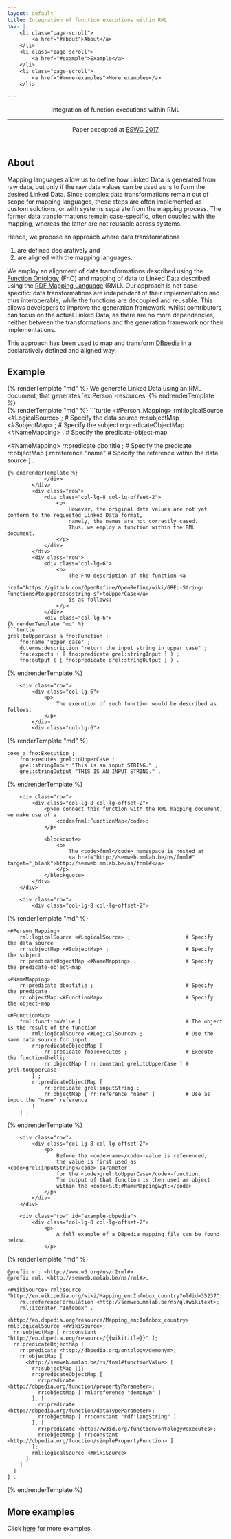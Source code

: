 ```yaml
---
layout: default
title: Integration of function executions within RML
nav: |
    <li class="page-scroll">
        <a href="#about">About</a>
    </li>
    <li class="page-scroll">
        <a href="#example">Example</a>
    </li>
    <li class="page-scroll">
        <a href="#more-examples">More examples</a>
    </li>

---
```


<!-- Header -->
<header>
    <div class="container">
        <div class="row">
            <div class="col-lg-12">
                <!--<img class="img-responsive" src="img/profile.png" alt="">-->
                <div class="intro-text">
                    <span class="name">Integration of function executions within RML</span>
                    <hr class="star-light">
                    <span class="skills">Paper accepted at <a href="https://2017.eswc-conferences.org/" target="_blank">ESWC 2017</a></span>
                </div>
            </div>
        </div>
    </div>
</header>

<!-- About Section -->
<section id="about">
    <div class="container">
        <div class="row">
            <div class="col-lg-12 text-center">
                <h2>About</h2>
            </div>
        </div>
        <div class="row">
            <div class="col-lg-8 col-lg-offset-2">
                <p>
                    Mapping languages allow us to define how Linked Data is generated from raw data,
                    but only if the raw data values can be used as is to form the desired Linked Data.
                    Since complex data transformations remain out of scope for mapping languages,
                    these steps are often implemented as custom solutions,
                    or with systems separate from the mapping process.
                    The former data transformations remain case-specific, often coupled with the mapping,
                    whereas the latter are not reusable across systems.
                </p>
                <p>
                    Hence, we propose an approach where data transformations
                </p>
                <ol>
                    <li>are defined declaratively and</li>
                    <li>are aligned with the mapping languages.</li>
                </ol>
                <p>
                    We employ an alignment of data transformations described
                    using the <a href="https://fno.io">Function Ontology</a> (FnO)
                    and mapping of data to Linked Data described
                    using the <a href="http://rml.io">RDF Mapping Language</a> (RML).
                    Our approach is not case-specific:
                    data transformations are independent of their implementation and thus interoperable,
                    while the functions are decoupled and reusable.
                    This allows developers to improve the generation framework,
                    whilst contributors can focus on the actual Linked Data,
                    as there are no more dependencies,
                    neither between the transformations and the generation framework nor their implementations.
                </p>
                <p>
                    This approach has been <a href="https://ruben.verborgh.org/publications/maroy_iswc_2017/">used</a>
                    to map and transform <a href="http://dbpedia.org">DBpedia</a>
                    in a declaratively defined and aligned way.
                </p>
            </div>
        </div>
    </div>
</section>

<!-- Example Section -->
<section id="example">
    <div class="container">
        <div class="row">
            <div class="col-lg-12 text-center">
                <h2>Example</h2>
            </div>
        </div>
        <div class="row">
            <div class="col-lg-6">
                {% renderTemplate "md" %}
                    We generate Linked Data using an RML document, that generates `ex:Person`-resources.
                {% endrenderTemplate %}
            </div>
            <div class="col-lg-6">
{% renderTemplate "md" %}
```turtle
<#Person_Mapping>
    rml:logicalSource <#LogicalSource> ;      # Specify the data source
    rr:subjectMap <#SubjectMap> ;             # Specify the subject
    rr:predicateObjectMap <#NameMapping> .    # Specify the predicate-object-map

<#NameMapping>
    rr:predicate dbo:title ;                  # Specify the predicate
    rr:objectMap [
        rr:reference "name"                   # Specify the reference within the data source
    ] .
```
{% endrenderTemplate %}
            </div>
        </div>
        <div class="row">
            <div class="col-lg-8 col-lg-offset-2">
                <p>
                    However, the original data values are not yet conform to the requested Linked Data format,
                    namely, the names are not correctly cased.
                    Thus, we employ a function within the RML document.
                </p>
            </div>
        </div>
        <div class="row">
            <div class="col-lg-6">
                <p>
                    The FnO description of the function <a
                        href="https://github.com/OpenRefine/OpenRefine/wiki/GREL-String-Functions#touppercasestring-s">toUpperCase</a>
                    is as follows:
                </p>
            </div>
            <div class="col-lg-6">
{% renderTemplate "md" %}
```turtle
grel:toUpperCase a fno:Function ;
    fno:name "upper case" ;
    dcterms:description "return the input string in upper case" ;
    fno:expects ( [ fno:predicate grel:stringInput ] ) ;
    fno:output ( [ fno:predicate grel:stringOutput ] ) .
```
{% endrenderTemplate %}
            </div>
        </div>

        <div class="row">
            <div class="col-lg-6">
                <p>
                    The execution of such function would be described as follows:
                </p>
            </div>
            <div class="col-lg-6">
{% renderTemplate "md" %}
```turtle
:exe a fno:Execution ;
    fno:executes grel:toUpperCase ;
    grel:stringInput "This is an input STRING." ;
    grel:stringOutput "THIS IS AN INPUT STRING." .
```
{% endrenderTemplate %}
            </div>
        </div>

        <div class="row">
            <div class="col-lg-8 col-lg-offset-2">
                <p>To connect this function with the RML mapping document, we make use of a
                    <code>fnml:FunctionMap</code>:
                </p>

                <blockquote>
                    <p>
                        The <code>fnml</code> namespace is hosted at
                        <a href="http://semweb.mmlab.be/ns/fnml#" target="_blank">http://semweb.mmlab.be/ns/fnml#</a>
                    </p>
                </blockquote>
            </div>
        </div>

        <div class="row">
            <div class="col-lg-8 col-lg-offset-2">
{% renderTemplate "md" %}
```turtle
<#Person_Mapping>
    rml:logicalSource <#LogicalSource> ;                  # Specify the data source
    rr:subjectMap <#SubjectMap> ;                         # Specify the subject
    rr:predicateObjectMap <#NameMapping> .                # Specify the predicate-object-map

<#NameMapping>
    rr:predicate dbo:title ;                              # Specify the predicate
    rr:objectMap <#FunctionMap> .                         # Specify the object-map

<#FunctionMap>
    fnml:functionValue [                                  # The object is the result of the function
        rml:logicalSource <#LogicalSource> ;              # Use the same data source for input
        rr:predicateObjectMap [
            rr:predicate fno:executes ;                   # Execute the function&hellip;
            rr:objectMap [ rr:constant grel:toUpperCase ] # grel:toUpperCase
        ] ;
        rr:predicateObjectMap [
            rr:predicate grel:inputString ;
            rr:objectMap [ rr:reference "name" ]          # Use as input the "name" reference
        ]
    ] .
```
{% endrenderTemplate %}
            </div>
        </div>
        
        <div class="row">
            <div class="col-lg-8 col-lg-offset-2">
                <p>
                    Before the <code>name</code>-value is referenced,
                    the value is first used as <code>grel:inputString</code>-parameter
                    for the <code>grel:toUpperCase</code>-function.
                    The output of that function is then used as object
                    within the <code>&lt;#NameMapping&gt;</code>
                </p>
            </div>
        </div>

        <div class="row" id="example-dbpedia">
            <div class="col-lg-8 col-lg-offset-2">
                <p>
                    A full example of a DBpedia mapping file can be found below.
                </p>

{% renderTemplate "md" %}
```turtle
@prefix rr: <http://www.w3.org/ns/r2rml#>.
@prefix rml: <http://semweb.mmlab.be/ns/rml#>.

<#WikiSource> rml:source "http://en.wikipedia.org/wiki/Mapping_en:Infobox_country?oldid=35237";
    rml:referenceFormulation <http://semweb.mmlab.be/ns/ql#wikitext>;
    rml:iterator "Infobox" .

<http://en.dbpedia.org/resource/Mapping_en:Infobox_country> rml:logicalSource <#WikiSource>;
  rr:subjectMap [ rr:constant "http://en.dbpedia.org/resource/{{wikititle}}" ];
  rr:predicateObjectMap [
    rr:predicate <http://dbpedia.org/ontology/demonym>;
    rr:objectMap [
      <http://semweb.mmlab.be/ns/fnml#functionValue> [
        rr:subjectMap [];
        rr:predicateObjectMap [
          rr:predicate <http://dbpedia.org/function/propertyParameter>;
          rr:objectMap [ rml:reference "demonym" ]
        ], [
          rr:predicate <http://dbpedia.org/function/dataTypeParameter>;
          rr:objectMap [ rr:constant "rdf:langString" ]
        ], [
          rr:predicate <http://w3id.org/function/ontology#executes>;
          rr:objectMap [ rr:constant <http://dbpedia.org/function/simplePropertyFunction> ]
        ];
        rml:logicalSource <#WikiSource>
      ]
    ]
  ]
] .
```
{% endrenderTemplate %}
            </div>
        </div>
    </div>
</section>

<!-- More function examples Section -->
<section id="more-examples">
    <div class="container">
        <div class="row">
            <div class="col-lg-12 text-center">
                <h2>More examples</h2>
            </div>
        </div>
        <div class="row">
            <div class="col-lg-8 col-lg-offset-2 text-center">
                <p>
                    Click <a href="./function-examples">here</a> for more examples.
                </p>
            </div>
        </div>
    </div>
</section>
